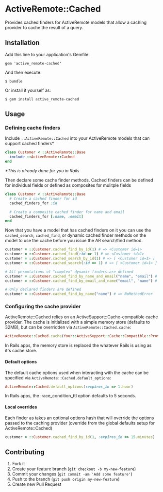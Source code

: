 # ActiveRemote::Cached

Provides cached finders for ActiveRemote models that allow a caching provider to cache the result of a query.

## Installation

Add this line to your application's Gemfile:

    gem 'active_remote-cached'

And then execute:

    $ bundle

Or install it yourself as:

    $ gem install active_remote-cached

## Usage

### Defining cache finders

Include `::ActiveRemote::Cached` into your ActiveRemote models that can support cached finders*

```ruby
class Customer < ::ActiveRemote::Base
  include ::ActiveRemote::Cached
end
```

_*This is already done for you in Rails_

Then declare some cache finder methods. Cached finders can be defined for individual fields or defined as composites for mulitple fields

```ruby
class Customer < ::ActiveRemote::Base
  # Create a cached finder for id
  cached_finders_for :id

  # Create a composite cached finder for name and email
  cached_finders_for [:name, :email]
end
```

Now that you have a model that has cached finders on it you can use the `cached_search`, `cached_find`, or dynamic cached finder methods on the model to use the cache before you issue the AR search/find method.

```ruby
customer = ::Customer.cached_find_by_id(1) # => <Customer id=1>
customer = ::Customer.cached_find(:id => 1) # => <Customer id=1>
customer = ::Customer.cached_search_by_id(1) # => [ <Customer id=1> ]
customer = ::Customer.cached_search(:id => 1) # => [ <Customer id=1> ]
```

```ruby
# All permutations of "complex" dynamic finders are defined
customer = ::Customer.cached_find_by_name_and_email("name", "email") # => <Customer id=1>
customer = ::Customer.cached_find_by_email_and_name("email", "name") # => <Customer id=1>

# Only declared finders are defined
customer = ::Customer.cached_find_by_name("name") # => NoMethodError
```

### Configuring the cache provider

ActiveRemote::Cached relies on an ActiveSupport::Cache-compatible cache provider. The cache is initialized with a simple memory store (defaults to 32MB), but can be overridden via `ActiveRemote::Cached.cache`:

```ruby
ActiveRemote::Cached.cache(Your::ActiveSupport::Cache::Compatible::Provider.new)
```

In Rails apps, the memory store is replaced the whatever Rails is using as it's cache store.

#### Default options

The default cache options used when interacting with the cache can be specified via `ActiveRemote::Cached.default_options`:

```ruby
ActiveRemote::Cached.default_options(:expires_in => 1.hour)
```

In Rails apps, the :race_condition_ttl option defaults to 5 seconds.

#### Local overrides

Each finder as takes an optional options hash that will override the options passed to the caching provider (override from the global defaults setup for ActiveRemote::Cached)

```ruby
customer = ::Customer.cached_find_by_id(1, :expires_in => 15.minutes)
```

## Contributing

1. Fork it
2. Create your feature branch (`git checkout -b my-new-feature`)
3. Commit your changes (`git commit -am 'Add some feature'`)
4. Push to the branch (`git push origin my-new-feature`)
5. Create new Pull Request

